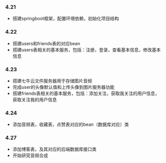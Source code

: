 ### 4.21
- 搭建springboot框架，配置环境依赖，初始化项目结构
### 4.22
- 搭建users和friends表的对应bean
- 搭建users表相关的基本服务，包括：注册，登录，查看基本信息，修改基本信息
### 4.23
- 搭建七牛云文件服务器用于存储图片音频
- 完成user的头像默认值和上传头像到图片服务器功能
- 搭建friends表相关的基本服务，包括：添加关注，获取我关注的用户信息，获取关注我的用户信息
### 4.24
- 添加音频表，收藏表，点赞表对应的bean（数据库对应）类
### 4.27
- 添加博客表，及其对应的后端数据库接口类
- 开始研究音频合成